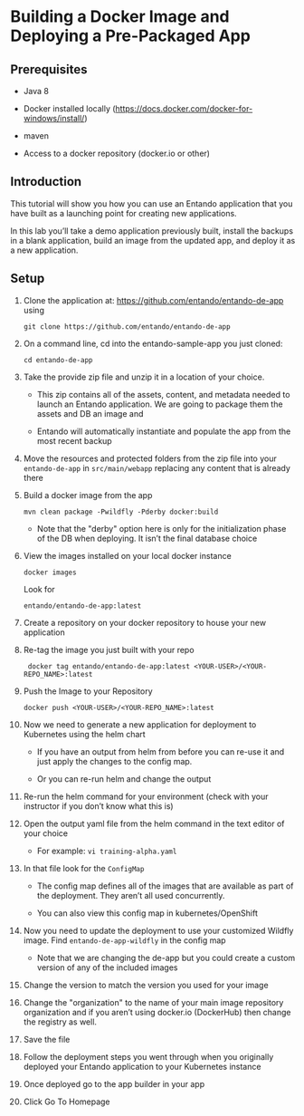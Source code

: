# Building a Docker Image and Deploying a Pre-Packaged App

## Prerequisites

-   Java 8

-   Docker installed locally
    (<https://docs.docker.com/docker-for-windows/install/>)

-   maven

-   Access to a docker repository (docker.io or other)

## Introduction

This tutorial will show you how you can use an Entando application that
you have built as a launching point for creating new applications.

In this lab you’ll take a demo application previously built, install the
backups in a blank application, build an image from the updated app, and
deploy it as a new application.

## Setup

1.  Clone the application at:
    <https://github.com/entando/entando-de-app> using

        git clone https://github.com/entando/entando-de-app

2.  On a command line, cd into the entando-sample-app you just cloned:

        cd entando-de-app

3.  Take the provide zip file and unzip it in a location of your choice.

    -   This zip contains all of the assets, content, and metadata
        needed to launch an Entando application. We are going to package
        them the assets and DB an image and

    -   Entando will automatically instantiate and populate the app from
        the most recent backup

4.  Move the resources and protected folders from the zip file into your
    `entando-de-app` in `src/main/webapp` replacing any content that is
    already there

5.  Build a docker image from the app

        mvn clean package -Pwildfly -Pderby docker:build

    -   Note that the "derby" option here is only for the initialization
        phase of the DB when deploying. It isn’t the final database
        choice

6.  View the images installed on your local docker instance

        docker images

    Look for

        entando/entando-de-app:latest

7.  Create a repository on your docker repository to house your new
    application

8.  Re-tag the image you just built with your repo

         docker tag entando/entando-de-app:latest <YOUR-USER>/<YOUR-REPO_NAME>:latest

9.  Push the Image to your Repository

        docker push <YOUR-USER>/<YOUR-REPO_NAME>:latest

10. Now we need to generate a new application for deployment to
    Kubernetes using the helm chart

    -   If you have an output from helm from before you can re-use it
        and just apply the changes to the config map.

    -   Or you can re-run helm and change the output

11. Re-run the helm command for your environment (check with your
    instructor if you don’t know what this is)

12. Open the output yaml file from the helm command in the text editor
    of your choice

    -   For example: `vi training-alpha.yaml`

13. In that file look for the `ConfigMap`

    -   The config map defines all of the images that are available as
        part of the deployment. They aren’t all used concurrently.

    -   You can also view this config map in kubernetes/OpenShift

14. Now you need to update the deployment to use your customized Wildfly
    image. Find `entando-de-app-wildfly` in the config map

    -   Note that we are changing the de-app but you could create a
        custom version of any of the included images

15. Change the version to match the version you used for your image

16. Change the "organization" to the name of your main image repository
    organization and if you aren’t using docker.io (DockerHub) then
    change the registry as well.

17. Save the file

18. Follow the deployment steps you went through when you originally
    deployed your Entando application to your Kubernetes instance

19. Once deployed go to the app builder in your app

20. Click Go To Homepage


